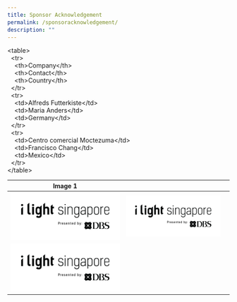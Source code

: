 ```yaml
---
title: Sponsor Acknowledgement
permalink: /sponsoracknowledgement/
description: ""
---
```



<table\>  
  <tr\>  
    <th\>Company</th\>  
    <th\>Contact</th\>  
    <th\>Country</th\>  
  </tr\>  
  <tr\>  
    <td\>Alfreds Futterkiste</td\>  
    <td\>Maria Anders</td\>  
    <td\>Germany</td\>  
  </tr\>  
  <tr\>  
    <td\>Centro comercial Moctezuma</td\>  
    <td\>Francisco Chang</td\>  
    <td\>Mexico</td\>  
  </tr\>  
</table\>




| Image 1 | |   | 
| -------- | -------- | -------- |
|![](/images/iLightsg_Lockup(F)-240220-04.png)|![](/images/iLightsg_Lockup(F)-240220-04.png)|
![](/images/iLightsg_Lockup(F)-240220-04.png)|
